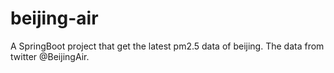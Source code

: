 # beijing-air

A SpringBoot project that get the latest pm2.5 data of beijing.
The data from twitter @BeijingAir.
